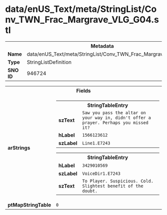 <h1>data/enUS_Text/meta/StringList/Conv_TWN_Frac_Margrave_VLG_G04.stl</h1><table><tr><th colspan="100%">Metadata</th></tr><tr><td><b>Name</b></td><td>data/enUS_Text/meta/StringList/Conv_TWN_Frac_Margrave_VLG_G04.stl</td></tr><tr><td><b>Type</b></td><td>StringListDefinition</td></tr><tr><td><b>SNO ID</b></td><td>946724</td></tr></table>

<table><tr><th colspan="100%">Fields</th></tr><tr><td><b>arStrings</b></td><td><table><tr><th colspan="100%">StringTableEntry</th></tr><tr><td><b>szText</b></td><td><code>Saw you pass the altar on your way in, didn't offer a prayer. Perhaps you missed it?</code></td></tr><tr><td><b>hLabel</b></td><td><code>1566123612</code></td></tr><tr><td><b>szLabel</b></td><td><code>Line1.E7243</code></td></tr></table>


<table><tr><th colspan="100%">StringTableEntry</th></tr><tr><td><b>hLabel</b></td><td><code>3429010569</code></td></tr><tr><td><b>szLabel</b></td><td><code>VoiceDir1.E7243</code></td></tr><tr><td><b>szText</b></td><td><code>To Player. Suspicious. Cold. Slightest benefit of the doubt.</code></td></tr></table>


</td></tr><tr><td><b>ptMapStringTable</b></td><td><code>0</code></td></tr></table>

